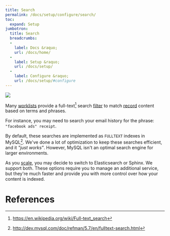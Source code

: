 ```yaml
---
title: Search
permalink: /docs/setup/configure/search/
toc:
  expand: Setup
jumbotron:
  title: Search
  breadcrumbs:
  - 
    label: Docs &raquo;
    url: /docs/home/
  - 
    label: Setup &raquo;
    url: /docs/setup/
  - 
    label: Configure &raquo;
    url: /docs/setup/#configure
---
```


<div class="cerb-screenshot">
<img src="/assets/images/docs/setup/search.png" class="screenshot">
</div>

Many [worklists](/docs/worklists/) provide a full-text[^fts] search [filter](/docs/workspaces/#filters) to match [record](/docs/records/) content based on terms and phrases.

For instance, you may need to search your email history for the phrase: `"facebook ads" receipt`.

By default, these searches are implemented as `FULLTEXT` indexes in MySQL[^mysql-fulltext].  We've done a lot of optimization to keep these searches efficient, and it _"just works"_.  However, MySQL isn't an optimal search engine for larger environments.

As you [scale](/docs/scaling/), you may decide to switch to Elasticsearch or Sphinx. We support both.  These options require you to manage an additional service, but they're much faster and provide you with more control over how your content is indexed.


# References

[^fts]: <https://en.wikipedia.org/wiki/Full-text_search>

[^mysql-fulltext]: <http://dev.mysql.com/doc/refman/5.7/en/fulltext-search.html>